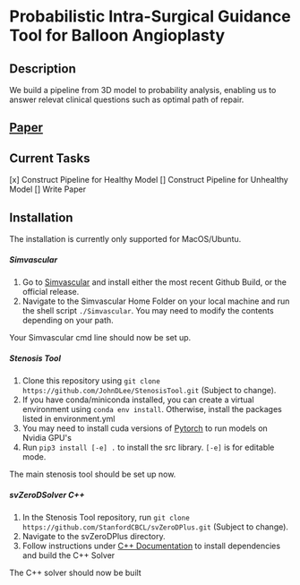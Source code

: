 # Probabilistic Intra-Surgical Guidance Tool for Balloon Angioplasty


## Description

We build a pipeline from 3D model to probability analysis, enabling us to answer relevat clinical questions such as optimal path of repair.

## [Paper](NULL)

## Current Tasks

[x] Construct Pipeline for Healthy Model
[] Construct Pipeline for Unhealthy Model
[] Write Paper

## Installation

The installation is currently only supported for MacOS/Ubuntu.

##### Simvascular

1. Go to [Simvascular](https://github.com/SimVascular/SimVascular) and install either the most recent Github Build, or the official release.
2. Navigate to the Simvascular Home Folder on your local machine and run the shell script `./Simvascular`. You may need to modify the contents depending on your path.

Your Simvascular cmd line should now be set up.

##### Stenosis Tool

1. Clone this repository using `git clone https://github.com/JohnDLee/StenosisTool.git` (Subject to change).
2. If you have conda/miniconda installed, you can create a virtual environment using `conda env install`. Otherwise, install the packages listed in environment.yml
3. You may need to install cuda versions of [Pytorch](https://pytorch.org/get-started/locally/) to run models on Nvidia GPU's
4. Run `pip3 install [-e] .` to install the src library. `[-e]` is for editable mode.

The main stenosis tool should be set up now.

##### svZeroDSolver C++

1. In the Stenosis Tool repository, run `git clone https://github.com/StanfordCBCL/svZeroDPlus.git` (Subject to change).
2. Navigate to the svZeroDPlus directory.
3. Follow instructions under [C++ Documentation](https://stanfordcbcl.github.io/svZeroDPlus/cpp/) to install dependencies and build the C++ Solver

The C++ solver should now be built